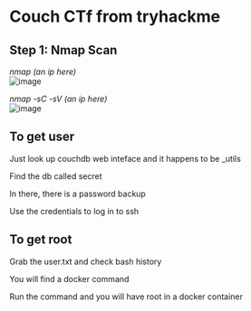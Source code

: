 # Couch CTf from tryhackme

## Step 1: Nmap Scan
_nmap (an ip here)_  
![image](https://user-images.githubusercontent.com/12968503/125167766-0335c200-e19a-11eb-9e6e-fa00acd76108.png)

_nmap -sC -sV (an ip here)_  
![image](https://user-images.githubusercontent.com/12968503/125167815-56a81000-e19a-11eb-8f99-ee929ebe6250.png)

## To get user

Just look up couchdb web inteface and it happens to be _utils  

Find the db called secret  

In there, there is a password backup

Use the credentials to log in to ssh

## To get root

Grab the user.txt and check bash history

You will find a docker command

Run the command and you will have root in a  docker container
